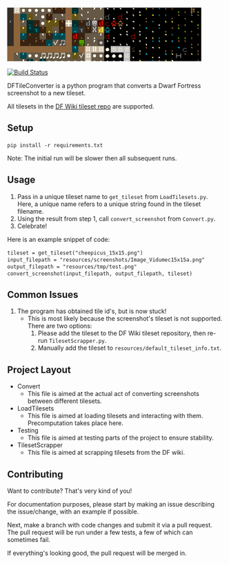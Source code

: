 ![An example image conversion, before and after being side by side.](resources/Example.png "Example Conversion")

[![Build Status](https://travis-ci.com/Choco31415/DFTileConverter.svg?branch=master)](https://travis-ci.com/Choco31415/DFTileConverter)

DFTileConverter is a python program that converts a Dwarf Fortress screenshot to a new tileset.

All tilesets in the [DF Wiki tileset repo](http://dwarffortresswiki.org/Tileset_repository) are supported.

## Setup

`pip install -r requirements.txt`

Note: The initial run will be slower then all subsequent runs.

## Usage

1. Pass in a unique tileset name to `get_tileset` from `LoadTilesets.py`. Here, a unique name refers to a unique string found in the tileset filename.
2. Using the result from step 1, call `convert_screenshot` from `Convert.py`.
3. Celebrate!

Here is an example snippet of code:

```
tileset = get_tileset("cheepicus_15x15.png")
input_filepath = "resources/screenshots/Image_Vidumec15x15a.png"
output_filepath = "resources/tmp/test.png"
convert_screenshot(input_filepath, output_filepath, tileset)
```

## Common Issues

1. The program has obtained tile id's, but is now stuck!
    * This is most likely because the screenshot's tileset is not supported. There are two options:
        1. Please add the tileset to the DF Wiki tileset repository, then re-run `TilesetScrapper.py`.
        2. Manually add the tileset to `resources/default_tileset_info.txt`.

## Project Layout

* Convert
    * This file is aimed at the actual act of converting screenshots between different tilesets.
* LoadTilesets
    * This file is aimed at loading tilesets and interacting with them. Precomputation takes place here.
* Testing
    * This file is aimed at testing parts of the project to ensure stability.
* TilesetScrapper
    * This file is aimed at scrapping tilesets from the DF wiki.

## Contributing

Want to contribute? That's very kind of you!

For documentation purposes, please start by making an issue describing the issue/change, with an example if possible.

Next, make a branch with code changes and submit it via a pull request. The pull request will be run under a few tests, a few of which can sometimes fail.

If everything's looking good, the pull request will be merged in.

